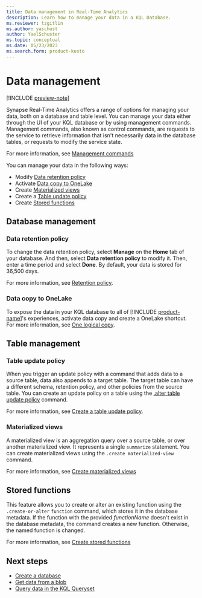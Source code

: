 ```yaml
---
title: Data management in Real-Time Analytics
description: Learn how to manage your data in a KQL Database.
ms.reviewer: tzgitlin
ms.author: yaschust
author: YaelSchuster
ms.topic: conceptual
ms.date: 05/23/2023
ms.search.form: product-kusto
---
```


# Data management

[!INCLUDE [preview-note](../includes/preview-note.md)]

Synapse Real-Time Analytics offers a range of options for managing your data, both on a database and table level. You can manage your data either through the UI of your KQL database or by using management commands. Management commands, also known as control commands, are requests to the service to retrieve information that isn't necessarily data in the database tables, or requests to modify the service state.

For more information, see [Management commands](/azure/data-explorer/kusto/management/index?context=/fabric/context/context&pivots=fabric)

You can manage your data in the following ways:

* Modify [Data retention policy](#data-retention-policy)
* Activate [Data copy to OneLake](#data-copy-to-onelake)
* Create [Materialized views](#materialized-views)
* Create a [Table update policy](#table-update-policy)
* Create [Stored functions](#stored-functions)

## Database management

### Data retention policy

To change the data retention policy, select **Manage** on the **Home** tab of your database. And then, select **Data retention policy** to modify it. Then, enter a time period and select **Done**. By default, your data is stored for 36,500 days.

For more information, see [Retention policy](/azure/data-explorer/kusto/management/retentionpolicy?context=/fabric/context/context).  

### Data copy to OneLake

To expose the data in your KQL database to all of [!INCLUDE [product-name](../includes/product-name.md)]'s experiences, activate data copy and create a OneLake shortcut. For more information, see [One logical copy](onelake-mirroring.md).

## Table management

### Table update policy

When you trigger an update policy with a command that adds data to a source table, data also appends to a target table. The target table can have a different schema, retention policy, and other policies from the source table. You can create an update policy on a table using the [.alter table update policy](/azure/data-explorer/kusto/management/alter-table-update-policy-command?context=/fabric/context/context&pivots=fabric) command.

For more information, see [Create a table update policy](table-update-policy.md).

### Materialized views

A materialized view is an aggregation query over a source table, or over another materialized view. It represents a single `summarize` statement. You can create materialized views using the `.create materialized-view` command.

For more information, see [Create materialized views](materialized-view.md)

## Stored functions

This feature allows you to create or alter an existing function using the `.create-or-alter` `function` command, which stores it in the database metadata. If the function with the provided *functionName* doesn't exist in the database metadata, the command creates a new function. Otherwise, the named function is changed.

For more information, see [Create stored functions](create-functions.md)

## Next steps

* [Create a database](create-database.md)
* [Get data from a blob](get-data-blob.md)
* [Query data in the KQL Queryset](kusto-query-set.md)
